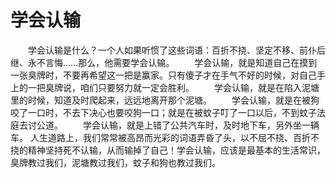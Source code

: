 # 学会认输
　　学会认输是什么？一个人如果听惯了这些词语：百折不挠、坚定不移、前仆后继、永不言悔……那么，他需要学会认输。 
　　学会认输，就是知道自己在摸到一张臭牌时，不要再希望这一把是赢家。只有傻子才在手气不好的时候，对自己手上的一把臭牌说，咱们只要努力就一定会胜利。 
　　学会认输，就是在陷入泥塘里的时候，知道及时爬起来，远远地离开那个泥塘。 
　　学会认输，就是在被狗咬了一口时，不去下决心也要咬狗一口；就是在被蚊子叮了一口以后，不到蚊子法庭去讨公道。 
　　学会认输，就是上错了公共汽车时，及时地下车，另外坐一辆车。 
人生道路上，我们常常被高昂而光彩的词语弄昏了头，以不屈不挠、百折不挠的精神坚持死不认输，从而输掉了自己！学会认输，应该是最基本的生活常识，臭牌教过我们，泥塘教过我们，蚊子和狗也教过我们。
 